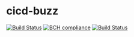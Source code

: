 # cicd-buzz

[![Build Status](https://travis-ci.org/SandeepGusain/cicd-buzz.svg?branch=master)](https://travis-ci.org/SandeepGusain/cicd-buzz)
[![BCH compliance](https://bettercodehub.com/edge/badge/SandeepGusain/cicd-buzz?branch=master)](https://bettercodehub.com/)
[![Build Status](https://img.shields.io/travis/SandeepGusain/cicd-buzz/master?style=for-the-badge)](https://img.shields.io/travis/SandeepGusain/cicd-buzz/master)
